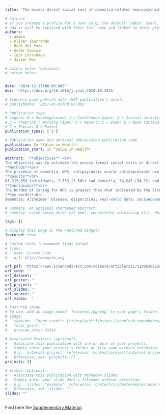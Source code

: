 ```yaml
---
title: 'The excess direct social cost of dementia-related neuropsychiatric symptoms: a beyond silos region-wide cohort study'

# Authors
# If you created a profile for a user (e.g. the default `admin` user), write the username (folder name) here
# and it will be replaced with their full name and linked to their profile.
authors:
  - admin
  - Oliver Ibarrondo
  - Raúl del Pozo
  - Ander Zapiain
  - Igor Larrañaga
  - Javier Mar

# Author notes (optional)
# author_notes:


date: '2024-12-27T00:00:00Z'
doi: 'https://doi.org/10.1016/j.jval.2024.10.3855'

# Schedule page publish date (NOT publication's date).
# publishDate: '2017-01-01T00:00:00Z'

# Publication type.
# Legend: 0 = Uncategorized; 1 = Conference paper; 2 = Journal article;
# 3 = Preprint / Working Paper; 4 = Report; 5 = Book; 6 = Book section;
# 7 = Thesis; 8 = Patent
publication_types: ['2']

# Publication name and optional abbreviated publication name.
publication: In *Value in Health*
publication_short: In *Value in Health*

abstract: '**Objectives** <br>
The objective was to estimate the excess formal social costs or direct non-healthcare costs of dementia-related neuropsychiatric symptoms (NPS).<br>
**Methods**<br>
The presence of dementia, NPS, antipsychotic and/or antidepressant use, somatic and psychiatric comorbidities, and formal social benefits were studied in a region-wide cohort of all over-60-year-olds. A random forest-based algorithm identified NPS and two-part regression models and entropy balance were used.<br>
**Results**<br>
Of 215,859 individuals, 7,553 (3.50%) had dementia, 74,845 (34.7%) had some NPS and 20,787 (9.63%) received long-term care benefits. Notably, nearly two-thirds (63.9%) of people with dementia received benefits. The probability of having social costs varied markedly with age (OR: 12.28 [10.17 - 14.82] for >90-year-olds category), and the presence of dementia (OR: 7.36 [6.13 - 8.84]) or NPS (OR: 3.23 [2.69 - 3.88]). NPS (RC: 1.39 [1.31 - 1.49]]) and dementia (RC: 1.32 [1.24 - 1.41) were associated with higher average benefit costs. Low socioeconomic status was significantly associated with both a higher probability of receiving benefits (OR: 1.52 [1.38 - 1.68]) and higher costs of their provision (RC: 1.18 [1.15 - 1.21]).<br>
**Conclusions**<br>
The burden of caring for NPS is greater than that indicated by the literature as these symptoms multiply the social costs of dementia by more than three due to the greater use of residential care and formal coverage reaches more patients than that indicated by the literature. The greater presence of dementia and NPS in the lower SES population indicates an inequality in health attenuated by a greater use of social benefits.<br><br>
**Key words**<br> 
dementia; Alzheimer’ Disease; disparities; real-world data; socioeconomic status; comorbidities; formal social costs; neuropsychiatric symptoms'

# Summary. An optional shortened abstract.
# summary: Lorem ipsum dolor sit amet, consectetur adipiscing elit. Duis posuere tellus ac convallis placerat. Proin tincidunt magna sed ex sollicitudin condimentum.

tags: []

# Display this page in the Featured widget?
featured: true

# Custom links (uncomment lines below)
# links:
# - name: Custom Link
#   url: http://example.org

url_pdf: 'https://www.sciencedirect.com/science/article/pii/S1098301524067974/pdf?md5=5f35bd70edad409319567bf60dd1b9b1&pid=1-s2.0-S1098301524067974-main.pdf'
url_code: ''
url_dataset: ''
url_poster: ''
url_project: ''
url_slides: ''
url_source: ''
url_video: ''

# Featured image
# To use, add an image named `featured.jpg/png` to your page's folder.
# image:
#   caption: 'Image credit: [**Unsplash**](https://unsplash.com/photos/pLCdAaMFLTE)'
#   focal_point: ''
#   preview_only: false

# Associated Projects (optional).
#   Associate this publication with one or more of your projects.
#   Simply enter your project's folder or file name without extension.
#   E.g. `internal-project` references `content/project/internal-project/index.md`.
#   Otherwise, set `projects: []`.
projects: []

# Slides (optional).
#   Associate this publication with Markdown slides.
#   Simply enter your slide deck's filename without extension.
#   E.g. `slides: "example"` references `content/slides/example/index.md`.
#   Otherwise, set `slides: ""`.
slides: ""
---
```



Find here the [Supplementary Material](https://www.valueinhealthjournal.com/article/S1098-3015(24)06797-4/fulltext#supplementary-material).
